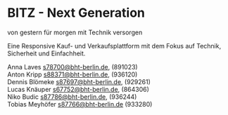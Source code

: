# BITZ -  Next Generation

von gestern für morgen mit Technik versorgen

Eine Responsive Kauf- und Verkaufsplattform mit dem Fokus auf Technik, Sicherheit und Einfachheit.

Anna Laves s78700@bht-berlin.de, (891023)<br/>
Anton Kripp s88371@bht-berlin.de, (936120)<br/>
Dennis Blömeke s87697@bht-berlin.de, (929261)<br/>
Lucas Knäuper s67752@bht-berlin.de, (864306)<br/>
Niko Budic s87786@bht-berlin.de, (936244)<br/>
Tobias Meyhöfer s87766@bht-berlin.de (933280)<br/>